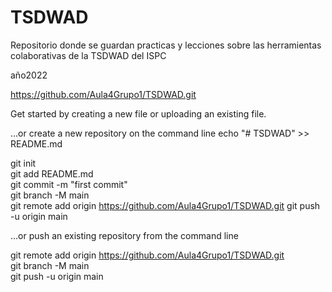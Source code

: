 # TSDWAD
Repositorio donde se guardan practicas y lecciones sobre las herramientas colaborativas de la TSDWAD del ISPC

año2022

https://github.com/Aula4Grupo1/TSDWAD.git

Get started by creating a new file or uploading an existing file. 

…or create a new repository on the command line
echo "# TSDWAD" >> README.md

git init                                                                                     
git add README.md                                                                    
git commit -m "first commit"                                                       
git branch -M main                                                        
git remote add origin https://github.com/Aula4Grupo1/TSDWAD.git
git push -u origin main                                                            


…or push an existing repository from the command line                      

git remote add origin https://github.com/Aula4Grupo1/TSDWAD.git                      
git branch -M main                                                            
git push -u origin main                                                 

